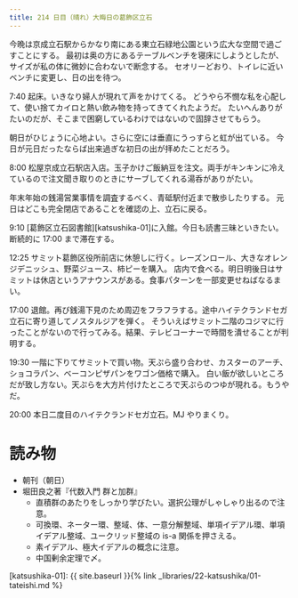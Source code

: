 ```yaml
---
title: 214 日目（晴れ）大晦日の葛飾区立石
---
```


今晩は京成立石駅からかなり南にある東立石緑地公園という広大な空間で過ごすことにする。
最初は奥の方にあるテーブルベンチを寝床にしようとしたが、サイズが私の体に微妙に合わないで断念する。
セオリーどおり、トイレに近いベンチに変更し、日の出を待つ。

7:40 起床。いきなり婦人が現れて声をかけてくる。
どうやら不憫な私を心配して、使い捨てカイロと熱い飲み物を持ってきてくれたようだ。
たいへんありがたいのだが、そこまで困窮しているわけではないので固辞させてもらう。

朝日がひじょうに心地よい。さらに空には垂直にうっすらと虹が出ている。
今日が元日だったならば出来過ぎな初日の出が拝めたことだろう。

8:00 松屋京成立石駅店入店。玉子かけご飯納豆を注文。両手がキンキンに冷えているので注文聞き取りのときにサーブしてくれる湯呑がありがたい。

年末年始の銭湯営業事情を調査するべく、青砥駅付近まで散歩したりする。
元日はどこも完全閉店であることを確認の上、立石に戻る。

9:10 [葛飾区立石図書館][katsushika-01]に入館。今日も読書三昧といきたい。断続的に 17:00 まで滞在する。

12:25 サミット葛飾区役所前店に休憩しに行く。レーズンロール、大きなオレンジデニッシュ、野菜ジュース、柿ピーを購入。
店内で食べる。明日明後日はサミットは休店というアナウンスがある。食事パターンを一部変更せねばなるまい。

17:00 退館。再び銭湯下見のため周辺をフラフラする。途中ハイテクランドセガ立石に寄り道してノスタルジアを弾く。
そういえばサミット二階のコジマに行ったことがないので行ってみる。結果、テレビコーナーで時間を潰せることが判明する。

19:30 一階に下りてサミットで買い物。天ぷら盛り合わせ、カスターのアーチ、ショコラパン、ベーコンピザパンをワゴン価格で購入。
白い飯が欲しいところだが致し方ない。天ぷらを大方片付けたところで天ぷらのつゆが現れる。もうやだ。

20:00 本日二度目のハイテクランドセガ立石。MJ やりまくり。

# 読み物

* 朝刊（朝日）
* 堀田良之著『代数入門 群と加群』
  * 直積群のあたりをしっかり学びたい。選択公理がしゃしゃり出るので注意。
  * 可換環、ネーター環、整域、体、一意分解整域、単項イデアル環、単項イデアル整域、ユークリッド整域の is-a 関係を押さえる。
  * 素イデアル、極大イデアルの概念に注意。
  * 中国剰余定理で〆。

[katsushika-01]: {{ site.baseurl }}{% link _libraries/22-katsushika/01-tateishi.md %}
